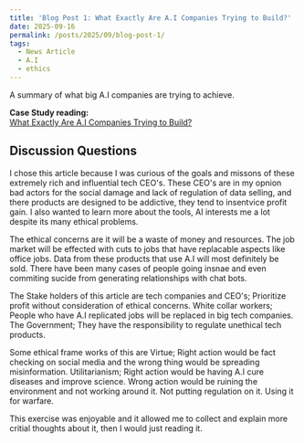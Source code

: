 ```yaml
---
title: 'Blog Post 1: What Exactly Are A.I Companies Trying to Build?'
date: 2025-09-16
permalink: /posts/2025/09/blog-post-1/
tags:
  - News Article
  - A.I
  - ethics
---
```


A summary of what big A.I companies are trying to achieve.

**Case Study reading:**  
[What Exactly Are A.I Companies Trying to Build?](https://www.nytimes.com/2025/09/16/technology/what-exactly-are-ai-companies-trying-to-build-heres-a-guide.html)

Discussion Questions
---
I chose this article because I was curious of the goals and missons of these extremely rich and influential tech CEO's. These CEO's are in my opnion bad actors for the social damage and lack of regulation of data selling, and there products are designed to be addictive, they tend to insentvice profit gain. I also wanted to learn more about the tools, AI interests me a lot despite its many ethical problems.

The ethical concerns are it will be a waste of money and resources. The job market will be effected with cuts to jobs that have replacable aspects like office jobs. Data from these products that use A.I will most definitely be sold. There have been many cases of people going insnae and even commiting sucide from generating relationships with chat bots.

The Stake holders of this article are tech companies and CEO's; Prioritize profit without consideration of ethical concerns. White collar workers; People who have A.I replicated jobs will be replaced in big tech companies. The Government; They have the responsibility to regulate unethical tech products.

Some ethical frame works of this are Virtue; Right action would be fact checking on social media and the wrong thing would be spreading misinformation. Utilitarianism; Right action would be having A.I cure diseases and improve science. Wrong action would be ruining the environment and not working around it. Not putting regulation on it. Using it for warfare.

This exercise was enjoyable and it allowed me to collect and explain more critial thoughts about it, then I would just reading it.